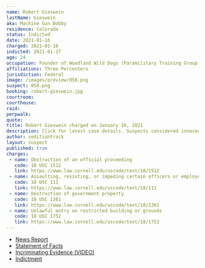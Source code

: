```yaml
---
name: Robert Gieswein
lastName: Gieswein
aka: Machine Gun Bobby
residence: Colorado
status: Indicted
date: 2021-01-16
charged: 2021-01-16
indicted: 2021-01-27
age: 24
occupation: Founder of Woodland Wild Dogs (Paramilitary Training Group)
affiliations: Three Percenters
jurisdiction: Federal
image: /images/preview/058.png
suspect: 058.png
booking: robert-gieswein.jpg
courtroom:
courthouse:
raid:
perpwalk:
quote:
title: Robert Gieswein charged on January 16, 2021
description: Click for latest case details. Suspects considered innocent until proven guilty.
author: seditiontrack
layout: suspect
published: true
charges:
 - name: Obstruction of an official proceeding
   code: 18 USC 1512
   link: https://www.law.cornell.edu/uscode/text/18/1512
 - name: Assaulting, resisting, or impeding certain officers or employees
   code: 18 USC 111
   link: https://www.law.cornell.edu/uscode/text/18/111
 - name: Destruction of government property
   code: 18 USC 1361
   link: https://www.law.cornell.edu/uscode/text/18/1361
 - name: Unlawful entry on restricted building or grounds
   code: 18 USC 1752
   link: https://www.law.cornell.edu/uscode/text/18/1752
---
```

- [News Report](https://www.denverpost.com/2021/01/18/colorado-us-capitol-riot-robert-gieswein/)
- [Statement of Facts](https://www.justice.gov/opa/page/file/1360831/download)
- [Incriminating Evidence (VIDEO)](https://twitter.com/Cleavon_MD/status/1352172510603689991?s=20)
- [Indictment](https://www.justice.gov/opa/page/file/1361206/download)

